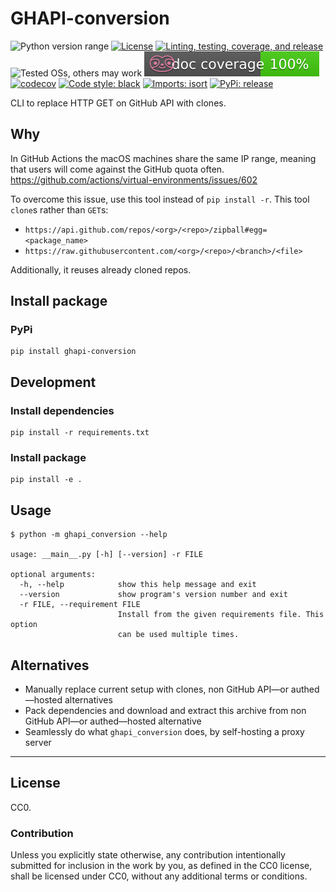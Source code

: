 GHAPI-conversion
================
![Python version range](https://img.shields.io/badge/python-2.7%20|%203.5%20|%203.6%20|%203.7%20|%203.8%20|%203.9%20|%203.10a5-blue.svg)
[![License](https://img.shields.io/badge/license-CC0-blue.svg)](https://creativecommons.org/publicdomain/zero/1.0)
[![Linting, testing, coverage, and release](https://github.com/offscale/GHAPI-conversion/workflows/Linting,%20testing,%20coverage,%20and%20release/badge.svg)](https://github.com/offscale/GHAPI-conversion/actions)
![Tested OSs, others may work](https://img.shields.io/badge/Tested%20on-Linux%20|%20macOS%20|%20Windows-green)
![Documentation coverage](.github/doccoverage.svg)
[![codecov](https://codecov.io/gh/offscale/GHAPI-conversion/branch/master/graph/badge.svg)](https://codecov.io/gh/offscale/GHAPI-conversion)
[![Code style: black](https://img.shields.io/badge/code%20style-black-000000.svg)](https://github.com/psf/black)
[![Imports: isort](https://img.shields.io/badge/%20imports-isort-%231674b1?style=flat&labelColor=ef8336)](https://pycqa.github.io/isort/)
[![PyPi: release](https://img.shields.io/pypi/v/ghapi-conversion.svg?maxAge=3600)](https://pypi.org/project/ghapi-conversion)

CLI to replace HTTP GET on GitHub API with clones.

## Why

In GitHub Actions the macOS machines share the same IP range, meaning that users will come against the GitHub quota often. https://github.com/actions/virtual-environments/issues/602

To overcome this issue, use this tool instead of `pip install -r`. This tool `clone`s rather than `GET`s:

  - `https://api.github.com/repos/<org>/<repo>/zipball#egg=<package_name>`
  - `https://raw.githubusercontent.com/<org>/<repo>/<branch>/<file>`

Additionally, it reuses already cloned repos. 

## Install package

### PyPi

    pip install ghapi-conversion

## Development

### Install dependencies

    pip install -r requirements.txt

### Install package

    pip install -e .

## Usage

    $ python -m ghapi_conversion --help
    
    usage: __main__.py [-h] [--version] -r FILE
    
    optional arguments:
      -h, --help            show this help message and exit
      --version             show program's version number and exit
      -r FILE, --requirement FILE
                            Install from the given requirements file. This option
                            can be used multiple times.

## Alternatives

  - Manually replace current setup with clones, non GitHub API—or authed—hosted alternatives
  - Pack dependencies and download and extract this archive from non GitHub API—or authed—hosted alternative
  - Seamlessly do what `ghapi_conversion` does, by self-hosting a proxy server

---

## License

CC0.

### Contribution

Unless you explicitly state otherwise, any contribution intentionally submitted
for inclusion in the work by you, as defined in the CC0 license, shall be
licensed under CC0, without any additional terms or conditions.
